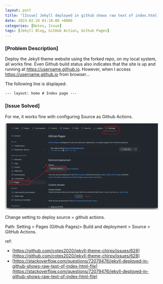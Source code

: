 ```yaml
---
layout: post
title: "[Issue] Jekyll deployed in github shows raw text of index.html file"
date: 2023-02-26 01:10:00 +0800
categories: [Notes, Issue]
tags: [Jekyll Blog, GitHub Action, Github Pages]
---
```


### [Problem Description]

Deploy the Jekyll theme website using the forked repo, on my local system, all works fine.
Even Github build status also indicates that the site is up and running at https://username.github.io. 
However, when I access https://username.github.io from browser...

The following line is displayed:
```html
--- layout: home # Index page ---
```

### [Issue Solved]

For me, it works fine with configuring Source as Github Actions.

![img-description](/assets/img/github-actions.png)

Change setting to deploy source = github actions.

Path:
Setting > Pages (Github Pages)> Build and deployment > Source > GitHub Actions.

ref:
- [https://github.com/cotes2020/jekyll-theme-chirpy/issues/628](https://github.com/cotes2020/jekyll-theme-chirpy/issues/628)
- [https://stackoverflow.com/questions/72079476/jekyll-deployed-in-github-shows-raw-text-of-index-html-file](https://stackoverflow.com/questions/72079476/jekyll-deployed-in-github-shows-raw-text-of-index-html-file)

